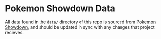 # Pokemon Showdown Data
All data found in the `data/` directory of this repo is sourced from [Pokemon Showdown](https://github.com/Zarel/Pokemon-Showdown), and should be updated in sync with any changes that project recieves.
